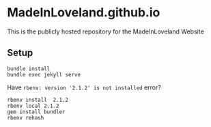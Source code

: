 # MadeInLoveland.github.io
This is the publicly hosted repository for the MadeInLoveland Website


## Setup

```
bundle install
bundle exec jekyll serve
```

Have `rbenv: version '2.1.2' is not installed` error?

```
rbenv install  2.1.2
rbenv local 2.1.2
gem install bundler
rbenv rehash
```
